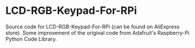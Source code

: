 # LCD-RGB-Keypad-For-RPi
Source code for LCD-RGB-Keypad-For-RPi (can be found on AliExpress store). Some improvement of the original code from Adafruit's Raspberry-Pi Python Code Library.
